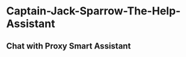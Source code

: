 # Captain-Jack-Sparrow-The-Help-Assistant
<!DOCTYPE html>
<html>
<head>
    <title>Proxy Smart Chatbot</title>
</head>
<body>
    <h2>Chat with Proxy Smart Assistant</h2>
<script src="https://www.gstatic.com/dialogflow-console/fast/messenger/bootstrap.js?v=1"></script>
<df-messenger
  chat-icon="https:&#x2F;&#x2F;avatarfiles.alphacoders.com&#x2F;268&#x2F;268921.jpg"
  intent="WELCOME"
  chat-title="JackSparrow"
  agent-id="7117ee79-e798-4bbd-8a7b-b9d39cee540e"
  language-code="en"
></df-messenger>
</body>
</html>
